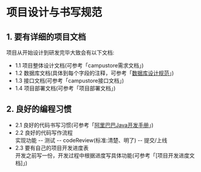 # 项目设计与书写规范  
    
    
    
## 1. 要有详细的项目文档  
项目从开始设计到研发完毕大致会有以下文档:  
- 1.1 项目整体设计文档(可参考「campustore需求文档」)  
- 1.2 数据库文档(具体到每个字段的注释，可参考「[数据库设计规范](https://github.com/Flying9001/Notes/blob/df86689900c3619d8e447ff12826ef3e5d915478/sql/%E6%95%B0%E6%8D%AE%E5%BA%93%E8%AE%BE%E8%AE%A1%E8%A7%84%E8%8C%83.md "https://github.com/Flying9001/Notes/blob/df86689900c3619d8e447ff12826ef3e5d915478/sql/%E6%95%B0%E6%8D%AE%E5%BA%93%E8%AE%BE%E8%AE%A1%E8%A7%84%E8%8C%83.md")」)  
- 1.3 接口文档(可参考「campustore接口文档」)  
- 1.4 项目部署文档(可参考「项目部署文档」)  
    
    
## 2. 良好的编程习惯
- 2.1 良好的代码书写习惯(可参考「[阿里巴巴Java开发手册](https://github.com/alibaba/p3c "https://github.com/alibaba/p3c")」)  
- 2.2 良好的代码写作流程  
    实现功能 -- 测试 -- codeReview(标准:清楚、明了)  -- 提交/上线  
- 2.3 要有自己的项目开发进度表  
    开发之前写一份，开发过程中根据进度写具体功能(可参考「[项目开发进度文档]」)  
    





